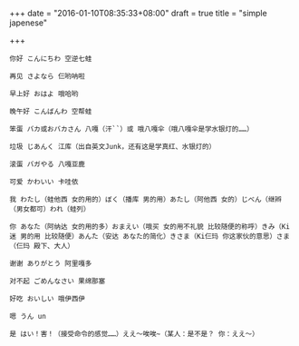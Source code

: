 +++
date = "2016-01-10T08:35:33+08:00"
draft = true
title = "simple japenese"

+++



```
你好 こんにちわ 空逆七蛙 

再见 さよなら 仨哟呐啦 

早上好 おはよ 哦哈哟 

晚午好 こんばんわ 空帮蛙 

笨蛋 バカ或おバカさん 八嘎（汗``）或 哦八嘎伞（哦八嘎伞是学水银灯的……） 

垃圾 じあんく 江库（出自英文Junk，还有这是学真红、水银灯的） 

滚蛋 バガやる 八嘎亚鹿 

可爱 かわいい 卡哇依 

我 わたし（蛙他西 女的用的）ぼく（播库 男的用）あたし（阿他西 女的）じべん（继辫（男女都可）われ（蛙列） 

你 あなた（阿纳达 女的用的多）おまえい（哦买 女的用不礼貌 比较随便的称呼）きみ（Ki迷 男的用 比较随便）あんた（安达 あなた的简化）きさま（Ki仨玛 你这家伙的意思）さま（仨玛 殿下、大人） 

谢谢 ありがとう 阿里嘎多 

对不起 ごめんなさい 果绵那塞 

好吃 おいしい 哦伊西伊 

嗯 うん un 

是 はい！害！（接受命令的感觉……）ええ～唉唉~（某人：是不是？ 你：ええ～）


```


